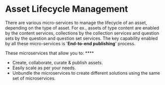 # Asset Lifecycle Management

There are various micro-services to manage the lifecycle of an asset, depending on the type of asset. For ex., assets of type content are enabled by the content services, collections by the collection services and question sets by the question and question set services. The key capability enabled by all these micro-services is '**End-to-end publishing**' process.&#x20;

These microservices that allow you to: ****&#x20;

* Create, collaborate, curate & publish assets.&#x20;
* Easily scale as per your needs.
* Unbundle the microservices to create different solutions using the same set of microservices.





